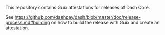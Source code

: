 This repository contains Guix attestations for releases of Dash Core.

See https://github.com/dashpay/dash/blob/master/doc/release-process.md#building on how to build the release with Guix and create an attestation.
